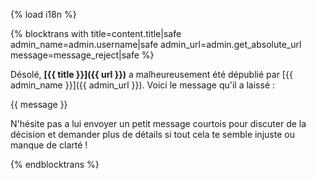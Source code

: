 {% load i18n %}

{% blocktrans with title=content.title|safe admin_name=admin.username|safe admin_url=admin.get_absolute_url message=message_reject|safe %}

Désolé, **[{{ title }}]({{ url }})** a malheureusement été dépublié par 
[{{ admin_name }}]({{ admin_url }}). Voici le message qu'il a laissé :

{{ message }}

N'hésite pas a lui envoyer un petit message courtois pour discuter de la 
décision et demander plus de détails si tout cela te semble injuste ou 
manque de clarté !

{% endblocktrans %}
